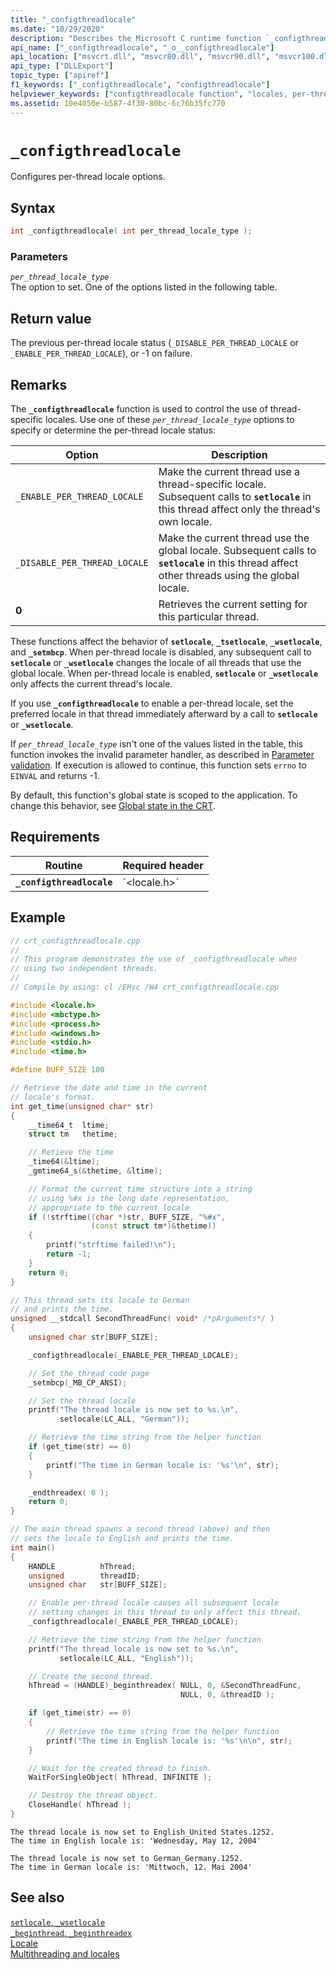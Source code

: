 ```yaml
---
title: "_configthreadlocale"
ms.date: "10/29/2020"
description: "Describes the Microsoft C runtime function `_configthreadlocale`  used to  configure per-thread locale options."
api_name: ["_configthreadlocale", "_o__configthreadlocale"]
api_location: ["msvcrt.dll", "msvcr80.dll", "msvcr90.dll", "msvcr100.dll", "msvcr100_clr0400.dll", "msvcr110.dll", "msvcr110_clr0400.dll", "msvcr120.dll", "msvcr120_clr0400.dll", "ucrtbase.dll", "api-ms-win-crt-locale-l1-1-0.dll"]
api_type: ["DLLExport"]
topic_type: ["apiref"]
f1_keywords: ["_configthreadlocale", "configthreadlocale"]
helpviewer_keywords: ["configthreadlocale function", "locales, per-thread", "_configthreadlocale function", "per-thread locale", "thread locale"]
ms.assetid: 10e4050e-b587-4f30-80bc-6c76b35fc770
---
```

# `_configthreadlocale`

Configures per-thread locale options.

## Syntax

```C
int _configthreadlocale( int per_thread_locale_type );
```

### Parameters

*`per_thread_locale_type`*\
The option to set. One of the options listed in the following table.

## Return value

The previous per-thread locale status (`_DISABLE_PER_THREAD_LOCALE` or `_ENABLE_PER_THREAD_LOCALE`), or -1 on failure.

## Remarks

The **`_configthreadlocale`** function is used to control the use of thread-specific locales. Use one of these *`per_thread_locale_type`* options to specify or determine the per-thread locale status:

| Option | Description |
|-|-|
| `_ENABLE_PER_THREAD_LOCALE` | Make the current thread use a thread-specific locale. Subsequent calls to **`setlocale`** in this thread affect only the thread's own locale. |
| `_DISABLE_PER_THREAD_LOCALE` | Make the current thread use the global locale. Subsequent calls to **`setlocale`** in this thread affect other threads using the global locale. |
| **0** | Retrieves the current setting for this particular thread. |

These functions affect the behavior of **`setlocale`**, **`_tsetlocale`**, **`_wsetlocale`**, and **`_setmbcp`**. When per-thread locale is disabled, any subsequent call to **`setlocale`** or **`_wsetlocale`** changes the locale of all threads that use the global locale. When per-thread locale is enabled, **`setlocale`** or **`_wsetlocale`** only affects the current thread's locale.

If you use **`_configthreadlocale`** to enable a per-thread locale, set the preferred locale in that thread immediately afterward by a call to **`setlocale`** or **`_wsetlocale`**.

If *`per_thread_locale_type`* isn't one of the values listed in the table, this function invokes the invalid parameter handler, as described in [Parameter validation](../parameter-validation.md). If execution is allowed to continue, this function sets `errno` to `EINVAL` and returns -1.

By default, this function's global state is scoped to the application. To change this behavior, see [Global state in the CRT](../global-state.md).

## Requirements

| Routine | Required header |
|---|---|
| **`_configthreadlocale`** | \`<locale.h>` |

## Example

```cpp
// crt_configthreadlocale.cpp
//
// This program demonstrates the use of _configthreadlocale when
// using two independent threads.
//
// Compile by using: cl /EHsc /W4 crt_configthreadlocale.cpp

#include <locale.h>
#include <mbctype.h>
#include <process.h>
#include <windows.h>
#include <stdio.h>
#include <time.h>

#define BUFF_SIZE 100

// Retrieve the date and time in the current
// locale's format.
int get_time(unsigned char* str)
{
    __time64_t  ltime;
    struct tm   thetime;

    // Retieve the time
    _time64(&ltime);
    _gmtime64_s(&thetime, &ltime);

    // Format the current time structure into a string
    // using %#x is the long date representation,
    // appropriate to the current locale
    if (!strftime((char *)str, BUFF_SIZE, "%#x",
                  (const struct tm*)&thetime))
    {
        printf("strftime failed!\n");
        return -1;
    }
    return 0;
}

// This thread sets its locale to German
// and prints the time.
unsigned __stdcall SecondThreadFunc( void* /*pArguments*/ )
{
    unsigned char str[BUFF_SIZE];

    _configthreadlocale(_ENABLE_PER_THREAD_LOCALE);

    // Set the thread code page
    _setmbcp(_MB_CP_ANSI);

    // Set the thread locale
    printf("The thread locale is now set to %s.\n",
           setlocale(LC_ALL, "German"));

    // Retrieve the time string from the helper function
    if (get_time(str) == 0)
    {
        printf("The time in German locale is: '%s'\n", str);
    }

    _endthreadex( 0 );
    return 0;
}

// The main thread spawns a second thread (above) and then
// sets the locale to English and prints the time.
int main()
{
    HANDLE          hThread;
    unsigned        threadID;
    unsigned char   str[BUFF_SIZE];

    // Enable per-thread locale causes all subsequent locale
    // setting changes in this thread to only affect this thread.
    _configthreadlocale(_ENABLE_PER_THREAD_LOCALE);

    // Retrieve the time string from the helper function
    printf("The thread locale is now set to %s.\n",
           setlocale(LC_ALL, "English"));

    // Create the second thread.
    hThread = (HANDLE)_beginthreadex( NULL, 0, &SecondThreadFunc,
                                      NULL, 0, &threadID );

    if (get_time(str) == 0)
    {
        // Retrieve the time string from the helper function
        printf("The time in English locale is: '%s'\n\n", str);
    }

    // Wait for the created thread to finish.
    WaitForSingleObject( hThread, INFINITE );

    // Destroy the thread object.
    CloseHandle( hThread );
}
```

```Output
The thread locale is now set to English_United States.1252.
The time in English locale is: 'Wednesday, May 12, 2004'

The thread locale is now set to German_Germany.1252.
The time in German locale is: 'Mittwoch, 12. Mai 2004'
```

## See also

[`setlocale`, `_wsetlocale`](setlocale-wsetlocale.md)\
[`_beginthread`, `_beginthreadex`](beginthread-beginthreadex.md)\
[Locale](../locale.md)\
[Multithreading and locales](../../parallel/multithreading-and-locales.md)
